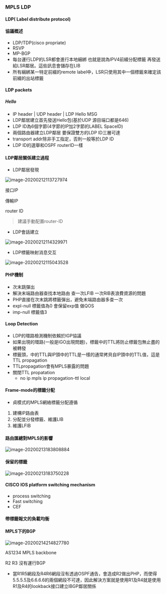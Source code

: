 ### MPLS LDP

#### LDP( Label distribute protocol)

#### 協議概述

* LDP/TDP(cisco propriate)
* RSVP
* MP-BGP
* 每台運行LDP的LSR都會進行本地綑綁 也就是說為IPV4前綴分配標籤 再發送給LSR鄰居。這些訊息會儲存在LIB
* 所有綑綁某一特定前綴的remote label中，LSR只使用其中一個標籤來確定該前綴的出站標籤

#### LDP packets

##### Hello

* IP header  |  UDP header  |  LDP Hello MSG
* LDP鄰居建立首先發送Hello包(基於UDP 源目端口都是646)
* LDP ID為6個字節(4字節的IP加2字節的LABEL SpaceID)
* 兩個路由器建立LDP鄰居 要保證雙方的LDP ID三層可達
* transport addr除非手工指定，否則一般等於LDP ID
* LDP ID的選舉和OSPF routerID一樣

#### LDP鄰居關係建立過程

* LDP鄰居發現

![image-20200212113727974](C:\Users\bited\AppData\Roaming\Typora\typora-user-images\image-20200212113727974.png)

接口IP

傳輸IP

router ID

>  建議手動配置router-ID

* LDP會話建立

![image-20200212114329971](C:\Users\bited\AppData\Roaming\Typora\typora-user-images\image-20200212114329971.png)

* LDP標籤映射消息交互

![image-20200212115043528](C:\Users\bited\AppData\Roaming\Typora\typora-user-images\image-20200212115043528.png)

#### PHP機制

* 次末跳彈出 
* 解決末端路由器查找本地路由 查一次LFIB 一次RIB表浪費資源的問題
* PHP直接在次末跳將標籤彈出，避免末端路由器多查一次
* expl-null 標籤值為0 會保留exp值 做QOS
* imp-null 標籤值3

#### Loop Detection

* LDP的環路檢測機制依賴於IGP協議
* 如果出現的環路(一般是IGO出現問題)，標籤中的TTL將防止標籤包無止盡的被轉發
* 標籤頭，中的TTL與IP頭中的TTL是一樣的通常拷貝自IP頭中的TTL值，這是TTL propagation
* TTLpropagation會有MPLS暴露的問題
* 關閉TTL propatation
  * no ip mpls ip propagation-ttl local

#### Frame-mode的標籤分配

* 貞模式的MPLS網絡標籤分配遵循

1. 建構IP路由表
2. 分配並分發標籤、維護LIB
3. 維護LFIB



#### 路由匯總對MPLS的影響

![image-20200213183808884](C:\Users\bited\AppData\Roaming\Typora\typora-user-images\image-20200213183808884.png)

#### 保留的標籤

![image-20200213183750228](C:\Users\bited\AppData\Roaming\Typora\typora-user-images\image-20200213183750228.png)

#### CISCO IOS platform switching mechanism

* process switching
* Fast switching
* CEF

#### 帶標籤報文的負載均衡



#### MPLS下的BGP

![image-20200214214827780](C:\Users\bited\AppData\Roaming\Typora\typora-user-images\image-20200214214827780.png)

AS1234 MPLS backbone

R2 R3 沒有運行BGP

* 當R1R5網段及R4R6網段沒有透過OSPF通告，會造成R2做出PHP，而使得5.5.5.5及6.6.6.6的兩個網段不可達，因此解決方案就是使用R1及R4就是使用R1及R4的lookback接口建立IBGP鄰居關係